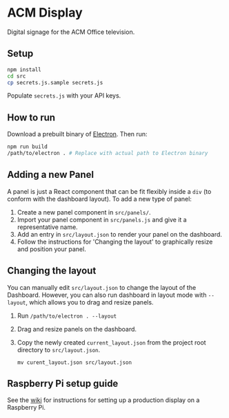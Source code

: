 ACM Display
===========

Digital signage for the ACM Office television.

Setup
-----

```bash
npm install
cd src
cp secrets.js.sample secrets.js
```

Populate `secrets.js` with your API keys.

How to run
----------

Download a prebuilt binary of [Electron](https://github.com/atom/electron/releases). Then run:

```bash
npm run build
/path/to/electron . # Replace with actual path to Electron binary
```

Adding a new Panel
------------------

A panel is just a React component that can be fit flexibly inside a `div` (to conform with the dashboard layout).
To add a new type of panel:

1. Create a new panel component in `src/panels/`.
2. Import your panel component in `src/panels.js` and give it a representative name.
3. Add an entry in `src/layout.json` to render your panel on the dashboard.
4. Follow the instructions for 'Changing the layout' to graphically resize and position your panel.

Changing the layout
-------------------

You can manually edit `src/layout.json` to change the layout of the Dashboard.
However, you can also run dashboard in layout mode with `--layout`, which allows you to drag and resize panels.

1. Run `/path/to/electron . --layout`
2. Drag and resize panels on the dashboard.
3. Copy the newly created `current_layout.json` from the project root directory to `src/layout.json`.
    
    ```mv curent_layout.json src/layout.json```


Raspberry Pi setup guide
------------------------

See the [wiki](https://github.com/acm-uiuc/display/wiki/Raspberry-Pi-2-3-Setup-Guide) for instructions for setting up a production display on a Raspberry Pi.
